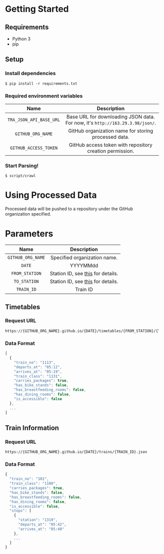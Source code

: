 # Getting Started

## Requirements

- Python 3
- pip

## Setup

### Install dependencies

```
$ pip install -r requirements.txt
```

### Required environment variables

| Name | Description |
|:----:|:----:|
| `TRA_JSON_API_BASE_URL` | Base URL for downloading JSON data. For now, it's `http://163.29.3.98/json/`. |
| `GITHUB_ORG_NAME` | GitHub organization name for storing processed data. |
| `GITHUB_ACCESS_TOKEN` | GitHub access token with repository creation permission. |

### Start Parsing!

```
$ script/crawl
```

# Using Processed Data

Processed data will be pushed to a repository under the GitHub organization specified.

# Parameters

| Name | Description |
|:----:|:----:|
| `GITHUB_ORG_NAME` | Specified organization name. |
| `DATE` | YYYYMMdd |
| `FROM_STATION` | Station ID, see [this](http://163.29.3.98/json/%E8%AA%AA%E6%98%8E/%E5%8F%B0%E9%90%B5%E7%81%AB%E8%BB%8A%E6%99%82%E5%88%BB%E7%B6%B2%E9%9A%9B%E8%B3%87%E8%A8%8A%E4%BA%A4%E6%8F%9B%E8%AA%AA%E6%98%8E.rtf) for details. |
| `TO_STATION` | Station ID, see [this](http://163.29.3.98/json/%E8%AA%AA%E6%98%8E/%E5%8F%B0%E9%90%B5%E7%81%AB%E8%BB%8A%E6%99%82%E5%88%BB%E7%B6%B2%E9%9A%9B%E8%B3%87%E8%A8%8A%E4%BA%A4%E6%8F%9B%E8%AA%AA%E6%98%8E.rtf) for details. |
| `TRAIN_ID` | Train ID |

## Timetables

### Request URL

```
https://{GITHUB_ORG_NAME}.github.io/{DATE}/timetables/{FROM_STATION}/{TO_STATION}.json
```

### Data Format

```js
[
  {
    "train_no": "1113",
    "departs_at": "05:12",
    "arrives_at": "05:19",
    "train_class": "1131",
    "carries_packages": true,
    "has_bike_stands": false,
    "has_breastfeeding_rooms": false,
    "has_dining_rooms": false,
    "is_accessible": false
  },
  ...
]
```

## Train Information

### Request URL

```
https://{GITHUB_ORG_NAME}.github.io/{DATE}/trains/{TRAIN_ID}.json
```

### Data Format

```js
{
  "train_no": "101",
  "train_class": "1108",
  "carries_packages": true,
  "has_bike_stands": false,
  "has_breastfeeding_rooms": false,
  "has_dining_rooms": false,
  "is_accessible": false,
  "stops": [
    {
      "station": "1319",
      "departs_at": "05:42",
      "arrives_at": "05:40"
    },
    ...
  ]
}
```
